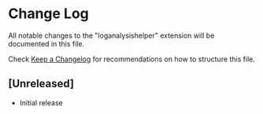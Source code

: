 # Change Log

All notable changes to the "loganalysishelper" extension will be documented in this file.

Check [Keep a Changelog](http://keepachangelog.com/) for recommendations on how to structure this file.

## [Unreleased]

- Initial release